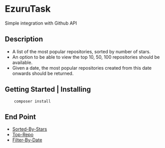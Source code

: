 # EzuruTask

Simple integration with Github API

## Description

* A list of the most popular repositories, sorted by number of stars.
* An option to be able to view the top 10, 50, 100 repositories should be available.
* Given a date, the most popular repositories created from this date onwards should be returned.

## Getting Started | Installing

```
    composer install
```
## End Point

* [Sorted-By-Stars](v2/sortedby/stars)
* [Top-Repo](v2/topRepo/)
* [Filter-By-Date](v2/filterbydate/)